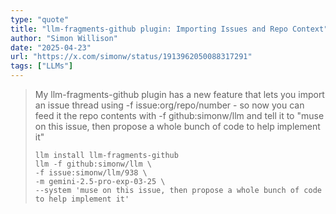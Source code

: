 ```yaml
---
type: "quote"
title: "llm-fragments-github plugin: Importing Issues and Repo Context"
author: "Simon Willison"
date: "2025-04-23"
url: "https://x.com/simonw/status/1913962050088317291"
tags: ["LLMs"]
---
```


> My llm-fragments-github plugin has a new feature that lets you import an issue thread using -f issue:org/repo/number - so now you can feed it the repo contents with -f github:simonw/llm and tell it to "muse on this issue, then propose a whole bunch of code to help implement it"
>
> ```
> llm install llm-fragments-github
> llm -f github:simonw/llm \
> -f issue:simonw/llm/938 \
> -m gemini-2.5-pro-exp-03-25 \
> --system 'muse on this issue, then propose a whole bunch of code to help implement it'
> ```
